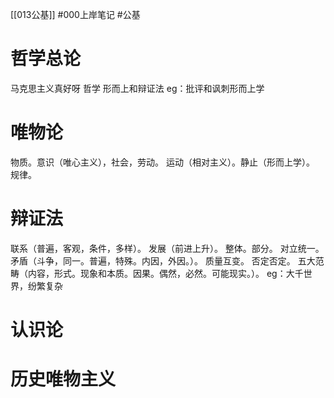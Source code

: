 [[013公基]]
#000上岸笔记 #公基

# 哲学总论
马克思主义真好呀
哲学
形而上和辩证法
eg：批评和讽刺形而上学
# 唯物论
物质。意识（唯心主义），社会，劳动。
运动（相对主义）。静止（形而上学）。
规律。
# 辩证法
联系（普遍，客观，条件，多样）。
发展（前进上升）。
整体。部分。
对立统一。矛盾（斗争，同一。普遍，特殊。内因，外因。）。
质量互变。
否定否定。
五大范畴（内容，形式。现象和本质。因果。偶然，必然。可能现实。）。
eg：大千世界，纷繁复杂
# 认识论
# 历史唯物主义